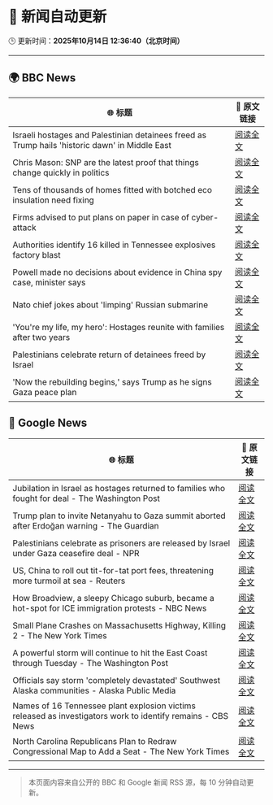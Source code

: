# 🧠 新闻自动更新

🕒 更新时间：**2025年10月14日 12:36:40（北京时间）**

---

## 🌍 BBC News

| 🌐 标题 | 🔗 原文链接 |
|--------|-------------|
| Israeli hostages and Palestinian detainees freed as Trump hails 'historic dawn' in Middle East | [阅读全文](https://www.bbc.com/news/articles/c740jx07vz0o?at_medium=RSS&at_campaign=rss) |
| Chris Mason: SNP are the latest proof that things change quickly in politics | [阅读全文](https://www.bbc.com/news/articles/cdx4lz0789xo?at_medium=RSS&at_campaign=rss) |
| Tens of thousands of homes fitted with botched eco insulation need fixing | [阅读全文](https://www.bbc.com/news/articles/c3w965gz8zgo?at_medium=RSS&at_campaign=rss) |
| Firms advised to put plans on paper in case of cyber-attack | [阅读全文](https://www.bbc.com/news/articles/ced61xv967lo?at_medium=RSS&at_campaign=rss) |
| Authorities identify 16 killed in Tennessee explosives factory blast | [阅读全文](https://www.bbc.com/news/articles/c98n4g3p1x8o?at_medium=RSS&at_campaign=rss) |
| Powell made no decisions about evidence in China spy case, minister says | [阅读全文](https://www.bbc.com/news/articles/cvg4r177k52o?at_medium=RSS&at_campaign=rss) |
| Nato chief jokes about 'limping' Russian submarine | [阅读全文](https://www.bbc.com/news/articles/ckgk2pn4v9lo?at_medium=RSS&at_campaign=rss) |
| 'You're my life, my hero': Hostages reunite with families after two years | [阅读全文](https://www.bbc.com/news/articles/cyv8p8m4qg6o?at_medium=RSS&at_campaign=rss) |
| Palestinians celebrate return of detainees freed by Israel | [阅读全文](https://www.bbc.com/news/articles/cr430epq45go?at_medium=RSS&at_campaign=rss) |
| 'Now the rebuilding begins,' says Trump  as he signs Gaza peace plan | [阅读全文](https://www.bbc.com/news/articles/c709jxxrrvlo?at_medium=RSS&at_campaign=rss) |

## 📰 Google News

| 🌐 标题 | 🔗 原文链接 |
|--------|-------------|
| Jubilation in Israel as hostages returned to families who fought for deal - The Washington Post | [阅读全文](https://news.google.com/rss/articles/CBMikgFBVV95cUxPc1FkemRGS0dBZzV2c2hJMzlib0hQanJfRmpYbUM5bVNoT0dYbWNwNllLWnl0YnU5dGp3cHlKLW5lVkdaZjcwNVRxVUxvZHUwWjhaZmhERXprdUVRUS11U1VpZ0NsLW4tWTQxWjhnTzZDUU90Vm9vclB4R3pad2JTUEhIemRMOVVFSDZWRjgwQ1J0UQ?oc=5) |
| Trump plan to invite Netanyahu to Gaza summit aborted after Erdoğan warning - The Guardian | [阅读全文](https://news.google.com/rss/articles/CBMipwFBVV95cUxNdjg5VTYxZkdUQmE0aHhmdDJ5bWhZbF9sT2VvSkxkNkdvSDhMNzhfejZLbkp2QVExMUZfWV9NVVhZV3pNbWZpVF9JZUZqbi1LeHhpM3FaX2czc2hZN25JN0VXX1J4UXJPUXlfUXhYRFNwcDBucHFBcTQwNHhoRmplaGFCYldWc3V3N0VYUXYtSWdVaGhOd1hXVnh2Zy15SzQ5V3N4WGEwUQ?oc=5) |
| Palestinians celebrate as prisoners are released by Israel under Gaza ceasefire deal - NPR | [阅读全文](https://news.google.com/rss/articles/CBMiggFBVV95cUxQNWNRQTBBZWl2cUNTeUlYeEowNngxMWx2V1gxcUFuS3ItaGxaay1aS0lhTFlfLWUyV21YSzdMVUwzcjAySG83N0Ixcm80MEVtb3RnR1BoYXpxRlJRYXNEYzdoN3dka1Z5eHhlZFNuclZWcXRoSVNSS2JDN09Kc0VkdnZB?oc=5) |
| US, China to roll out tit-for-tat port fees, threatening more turmoil at sea - Reuters | [阅读全文](https://news.google.com/rss/articles/CBMitwFBVV95cUxOQzZ0OXpWdmxHSWh4dzlFcHpEa2ktaFJmQ2xMbDNreXVJMm53bGhnbEJRYy11UE45TGlZUDRXNnFPWUtOdmhQM1VhVndqRFhIQUpiM0hWbzFyaG5WNy1ySXV0ellxWW1ZdFM3cDVRSnlzQmIxNG5TazgycHdORWpySy1OVC1rUUJtZGRUamI3aHlhZVItWUZCS3VIWXRfb28tMjM2akpXdF9KSGxpYlM5V0ZfdDZXZzg?oc=5) |
| How Broadview, a sleepy Chicago suburb, became a hot-spot for ICE immigration protests - NBC News | [阅读全文](https://news.google.com/rss/articles/CBMioAFBVV95cUxOSlhDLTBPOWdxZFhBT2FtOVYwSE5vWVViWElNN0htZExfMnduTWNNWDhHc1RvY1RZQkN5aTVlTmduWWd4VmtfWm8yNE5QdEw4ZWtZT3dHRGw3WmM2U0MtSlFRald0dHBCcWF3UHBoVmYtcDBYOVd3aldsRnhabEU4SVhOQ3Y4am1xQ1dDam5PSHR4TUU1M01OY0dvd1dHd2Np0gFWQVVfeXFMTUt5LXpQM2tqWE9CaUE2UnJXN0xybXRpcXZqcUlCSVc4U3Z3cGp3a3dGVi1Dd1ZRYnJYZFZlR0dpLUVTTE52SkpoLTBIVUptc1ZyM19MSUE?oc=5) |
| Small Plane Crashes on Massachusetts Highway, Killing 2 - The New York Times | [阅读全文](https://news.google.com/rss/articles/CBMiggFBVV95cUxOb3U2WUswZ3dXOWZCRVVteE9tLVFPMVl1Mm9wWUd0b3dSd1Izc05LbHFockFET0lKUUFvd2ZlbEdJb2hFVnBKdU9wbDhIaDFpeWU4U0l4LU1ON0FFSXJZVWZteTBxQ181d3lrSlNod2Y3cUtBUk4yZzlKUWl0cF9oOG5n?oc=5) |
| A powerful storm will continue to hit the East Coast through Tuesday - The Washington Post | [阅读全文](https://news.google.com/rss/articles/CBMikgFBVV95cUxOSjlOTEFkQ0gxZ0VBdkY3VURINDNUOG9LTWZrM21rYmlPbUZzbjBfUTRSVVVDSk1UU1RuQWdBZ2pBUEhpQVlQZGs3R0k3T1B6dEJqYzQ3RVNWLUM0U3BvVEo4ZTZkR2s3dk5NbUN6UGFOVXBva3ZGX2FidG96dTJxMF92X2RKR2prOTN1UVFVb0VBZw?oc=5) |
| Officials say storm 'completely devastated' Southwest Alaska communities - Alaska Public Media | [阅读全文](https://news.google.com/rss/articles/CBMiwAFBVV95cUxPcVJfeUdydElWcDZfZkxhV2FhV0U2eXdMSjY4OENUQzFjSFE0M0ZadVMwSHBNbTBkUFpiemJ5S1doWXJHSE1sQ1h3ZmtRdkpKZERCTTJDWWUxRXAybnpEcnJhRUxtSlZpMVV3RlFUSHNlTWlJNlE4RXRBdHFobjdEd0lzTnlIb0ZkTzc5WERQRVR6aUpDWjM2RXpnSng5dTJfXzdxM0ZYSlBsd1RUUFdTUV9oVkNxTUVxb3pTQXlKcE8?oc=5) |
| Names of 16 Tennessee plant explosion victims released as investigators work to identify remains - CBS News | [阅读全文](https://news.google.com/rss/articles/CBMicEFVX3lxTE5DemsxVUJnY3dOTF9WTmFQbDdDbGN6dEpsWmREVFl1d2VSWTVwcjR0clZ2Um12VFI4QVU1Q3lqbXNsclFmemRTWW9lb0ttUGRKUXdZcEpOcVl2S1VwbGtsSGtZTGdLTU1xRFUxa0lRUHrSAXZBVV95cUxQRjd1LUkwem5UV2oyS1dzVjRlRXd1Qlp4a3VUS2JRZERHal9VRVhPZU1hOVNiWkV5ak1rdHdZS0NVeDE3YjBrbjdJeEdLS19McEJPNTJDYWNoYzU0bDhJVi1JZlpocWlld0w4YTA2OTBMOE5JVlZn?oc=5) |
| North Carolina Republicans Plan to Redraw Congressional Map to Add a Seat - The New York Times | [阅读全文](https://news.google.com/rss/articles/CBMiiwFBVV95cUxNSmxIMjdvd0JYNlFBcHZJbTZsYWdqb2JQQkJvS01GTjRJakdjVDJ6UmE3MjJjenR0cmZlNWxadHhENEZPeHU1RkNBb1hDa2NjQWtBbnBZZFBMYWlGb3RscEtkVDJKM2s4V0RQeFc0R2dBeUxmZGRzVnFyU1BjZXdpS19CeTh4YlhMOUw0?oc=5) |

---
> 本页面内容来自公开的 BBC 和 Google 新闻 RSS 源，每 10 分钟自动更新。